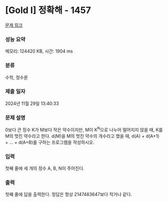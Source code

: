 # [Gold I] 정확해 - 1457 

[문제 링크](https://www.acmicpc.net/problem/1457) 

### 성능 요약

메모리: 124420 KB, 시간: 1904 ms

### 분류

수학, 정수론

### 제출 일자

2024년 11월 29일 13:40:33

### 문제 설명

<p>0보다 큰 정수 K가 M보다 작은 약수이지만, M이 K<sup>N</sup>으로 나누어 떨어지지 않을 때, K를 M의 멋진 약수라고 한다. d(M)을 M의 멋진 약수의 개수라고 했을 때, d(A) + d(A+1) + ... + d(A+B)를 구하는 프로그램을 작성하시오.</p>

### 입력 

 <p>첫째 줄에 세 개의 정수 A, B, N이 주어진다.</p>

### 출력 

 <p>첫째 줄에 답을 출력한다. 정답은 항상 2147483647보다 작거나 같다.</p>


